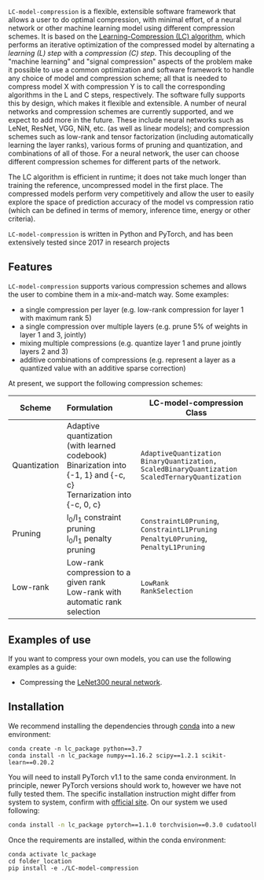 `LC-model-compression` is a flexible, extensible software framework that allows a user to do optimal compression, with minimal effort, of a neural network or other machine learning model using different compression schemes. It is based on the [Learning-Compression (LC) algorithm](http://arxiv.org/abs/1707.01209), which performs an iterative optimization of the compressed model by alternating a *learning (L) step* with a *compression (C) step*. This decoupling of the "machine learning" and "signal compression" aspects of the problem make it possible to use a common optimization and software framework to handle any choice of model and compression scheme; all that is needed to compress model X with compression Y is to call the corresponding algorithms in the L and C steps, respectively. The software fully supports this by design, which makes it flexible and extensible. A number of neural networks and compression schemes are currently supported, and we expect to add more in the future. These include neural networks such as LeNet, ResNet, VGG, NiN, etc. (as well as linear models); and compression schemes such as low-rank and tensor factorization (including automatically learning the layer ranks), various forms of pruning and quantization, and combinations of all of those. For a neural network, the user can choose different compression schemes for different parts of the network.

The LC algorithm is efficient in runtime; it does not take much longer than training the reference, uncompressed model in the first place. The compressed models perform very competitively and allow the user to easily explore the space of prediction accuracy of the model vs compression ratio (which can be defined in terms of memory, inference time, energy or other criteria).

`LC-model-compression` is written in Python and PyTorch, and has been extensively tested since 2017 in research projects
  
## Features
`LC-model-compression` supports various compression schemes and allows the user to combine them in a mix-and-match way. Some examples: 
- a single compression per layer (e.g. low-rank compression for layer 1 with maximum rank 5)  
- a single compression over multiple layers (e.g. prune 5\% of weights in layer 1 and 3, jointly)  
- mixing multiple compressions (e.g. quantize layer 1 and prune jointly layers 2 and 3)  
- additive combinations of compressions (e.g. represent a layer as a quantized value with an additive sparse correction)  
  
At present, we support the following compression schemes:

| Scheme        |  Formulation  | LC-model-compression Class  |  
| ------------- |:--------------|-----------------------------|  
| Quantization  | Adaptive quantization (with learned codebook) <br> Binarization into {-1, 1} and {-c, c} <br> Ternarization into \{-c, 0, c\} | `AdaptiveQuantization` <br> `BinaryQuantization, ScaledBinaryQuantization` <br> `ScaledTernaryQuantization` |  
| Pruning       | l<sub>0</sub>/l<sub>1</sub> constraint pruning <br> l<sub>0</sub>/l<sub>1</sub> penalty pruning                                      |  `ConstraintL0Pruning`, `ConstraintL1Pruning` <br> `PenaltyL0Pruning`, `PenaltyL1Pruning`  |  
| Low-rank      | Low-rank compression to a given rank  <br> Low-rank with automatic rank selection      |  `LowRank` <br> `RankSelection` |  

## Examples of use
If you want to compress your own models, you can use the following examples as a guide:
- Compressing the [LeNet300 neural network](examples/lenet300/README.md).
  
## Installation  
We recommend installing the dependencies through [conda](https://conda.io) into a new environment:  
```  
conda create -n lc_package python==3.7  
conda install -n lc_package numpy==1.16.2 scipy==1.2.1 scikit-learn==0.20.2  
```
You will need to install PyTorch v1.1 to the same conda environment. In principle, newer PyTorch versions should work to, however we have not fully tested them. The specific installation instruction might differ from system to system, confirm with [official site](https://pytorch.org/get-started/previous-versions/). On our system we used following:
```bash
conda install -n lc_package pytorch==1.1.0 torchvision==0.3.0 cudatoolkit=10.0 -c pytorch 
```
Once the requirements are installed, within the conda environment:
```
conda activate lc_package
cd folder_location
pip install -e ./LC-model-compression
```